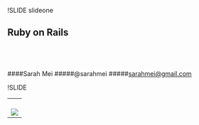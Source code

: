 !SLIDE slideone

## Ruby on Rails
## &nbsp;
####Sarah Mei
#####@sarahmei
#####sarahmei@gmail.com

!SLIDE

<table height="100%">
<tr>
<td valign="top">
&nbsp;<br/>
<img src="img/looksmart.gif">
</td>
</tr>
</table>

!SLIDE

<table height="100%">
<tr>
<td valign="top">
&nbsp;<br/>
<img src="img/looksmart.gif"><br/>
<img src="img/rails_logo.jpg" height="250">
</td>
</tr>
</table>

!SLIDE

<table height="100%">
<tr>
<td valign="top">
&nbsp;<br/>
<img src="img/looksmart.gif"><br/>
<img src="img/rails_logo.jpg" height="250"><br/>
<img src="img/duke.png" height="100">
<img src="img/javascript_dialog.png" height="100">
<img src="img/opengl.png" height="100"><br/>
<img src="img/c_plus_plus.jpg" height="100">
<img src="img/php_logo.jpg" height="100">
<H1>(etc.)</H1>
</td>
</tr>
</table>

!SLIDE chibis

!SLIDE ucsd

!SLIDE calspace

!SLIDE mosaic

!SLIDE astrocam

!SLIDE brazil

!SLIDE webappdiagram

!SLIDE

<table width="100%">
<tr>
<td align="center">
<img src="img/ruby-logo.jpg" width="250">
</td>
<td align="center">
<img src="img/rails_logo.jpg">
</td>
</tr>
<tr>
<td>&nbsp;</td>
<td>&nbsp;</td>
</tr>
</table>
# &nbsp;
# &nbsp;
# &nbsp;

!SLIDE

<table width="100%">
<tr>
<td align="center">
<img src="img/ruby-logo.jpg" width="250">
</td>
<td align="center">
<img src="img/rails_logo.jpg">
</td>
</tr>
<tr>
<td align="center">
<span class="big-text">Language</span>
</td>
<td align="center">
<span class="big-text">Framework</span>
</td>
</tr>
</table>
# &nbsp;
# &nbsp;

!SLIDE

<code>puts "Hello, world!"</code>

!SLIDE

<b><pre><code><font size="6">
class HelloWorldApp {
 public static void main(String[] args) {
  System.out.println("Hello, world!");
 }
}
</font></code></pre></b>

!SLIDE

<table width="100%">
<tr>
<td align="center">
<img src="img/ruby-logo.jpg" width="250">
</td>
<td align="center">
<img src="img/rails_logo.jpg">
</td>
</tr>
<tr>
<td align="center">
<span class="big-text">Language</span>
</td>
<td align="center">
<span class="big-text">Framework</span>
</td>
</tr>
</table>
# &nbsp;
# &nbsp;

!SLIDE

## Step 1:

<pre><code>
rails tweetbook
</code></pre>

!SLIDE

## Step 2: 

<pre><code>
cd tweetbook
ruby script/generate scaffold 
  status_update 
  name:string 
  status:text
rake db:migrate
</code></pre>

!SLIDE

## What does this get us?
# &nbsp;
* A status_updates table
* Basic HTML forms for status updates
* Everything's wired up!

!SLIDE

## Step 3:

<pre><code>
 ruby script/server
</code></pre>

!SLIDE newstatusupdate

!SLIDE

## CRUD

!SLIDE

* No @#$^* XML files to edit
* No configuration of any kind
* You can override any of the defaults

!SLIDE

# Why Rails?

!SLIDE

# Why not?

!SLIDE slideone

## Thank you!
## &nbsp;
#### Sarah Mei
##### @sarahmei
##### sarahmei@gmail.com
# &nbsp;

<div class="photo-credits">
Image credits: NASA/Johnson Space Center, NCSA/University of Illinois, David Heinemeier Hansson, Yukihiro Matsumoto, LookSmart, Sun Microsystems, Silicon Graphics, Bjarne Stroustroup, PHP Foundation, and Flickr users thisisbossi, holderbyphotography, and geekwithoutacause
</div>


